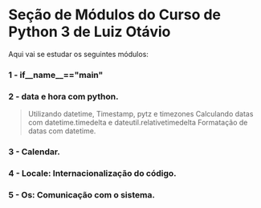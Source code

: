 # Seção de Módulos do Curso de Python 3 de Luiz Otávio
Aqui vai se estudar os seguintes módulos:

### 1 - if__name__=="__main__"

### 2 - data e hora com python.
> Utilizando datetime, Timestamp, pytz e timezones
> Calculando datas com datetime.timedelta e dateutil.relativetimedelta 
> Formatação de datas com datetime.

### 3 - Calendar.

### 4 - Locale: Internacionalização do código.

### 5 - Os: Comunicação com o sistema.

